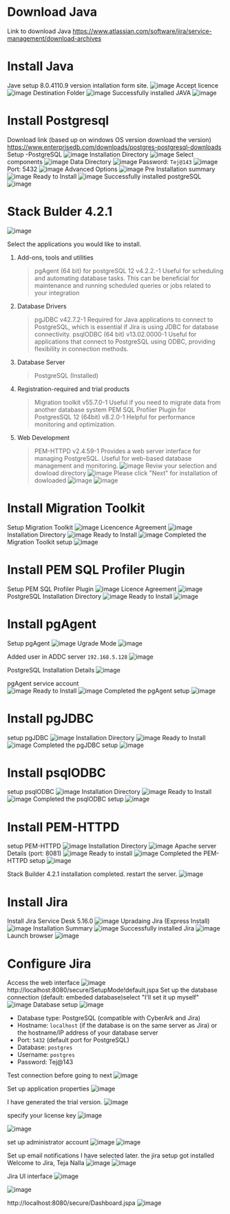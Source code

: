 # Download Java
Link to download Java
https://www.atlassian.com/software/jira/service-management/download-archives

# Install Java
Jave setup 8.0.4110.9 version intallation form site.
![image](https://github.com/NallaTeja/CyberArk-PAS/assets/145950340/6d153822-092e-4f97-9a62-ffc77b744a38)
Accept licence
![image](https://github.com/NallaTeja/CyberArk-PAS/assets/145950340/87298896-556d-4083-874f-d6102c5b5ecc)
Destination Folder
![image](https://github.com/NallaTeja/CyberArk-PAS/assets/145950340/6bfddc21-fb99-4475-b9ad-399e4ca586b6)
Successfully installed JAVA
![image](https://github.com/NallaTeja/CyberArk-PAS/assets/145950340/addb698b-c143-4e04-92ac-afdc691c29c3)

# Install Postgresql 
Download link (based up on windows OS version download the version)
https://www.enterprisedb.com/downloads/postgres-postgresql-downloads
Setup -PostgreSQL
![image](https://github.com/NallaTeja/CyberArk-PAS/assets/145950340/1e7c608c-d246-4fe4-b050-9bfdf12df58f)
Installation Directory
![image](https://github.com/NallaTeja/CyberArk-PAS/assets/145950340/dae5ffe7-48fd-4480-9a55-dfec5725c697)
Select components
![image](https://github.com/NallaTeja/CyberArk-PAS/assets/145950340/58216d6d-dc69-4ecb-8e17-53313cbbd54f)
Data Directory
![image](https://github.com/NallaTeja/CyberArk-PAS/assets/145950340/66ca9b44-f841-46ba-95ae-b6aaf21f3a20)
Password: `Tej@143`
![image](https://github.com/NallaTeja/CyberArk-PAS/assets/145950340/e53b5158-d1c8-4b71-8237-8d669a6132f7)
Port: 5432
![image](https://github.com/NallaTeja/CyberArk-PAS/assets/145950340/1edc492c-6907-46e2-9cb9-ff1c794c72c0)
Advanced Options
![image](https://github.com/NallaTeja/CyberArk-PAS/assets/145950340/167163d4-0831-4340-af66-8fa532acd68b)
Pre Installation summary
![image](https://github.com/NallaTeja/CyberArk-PAS/assets/145950340/02b6c298-7deb-40cd-af61-8e6b29fe337f)
Ready to Install
![image](https://github.com/NallaTeja/CyberArk-PAS/assets/145950340/1b94e7d9-530c-4c74-a30b-43cf250a329a)
Successfully installed postgreSQL
![image](https://github.com/NallaTeja/CyberArk-PAS/assets/145950340/e5ac6e9c-8295-4430-9738-e2ad21f5b940)

# Stack Bulder 4.2.1
![image](https://github.com/NallaTeja/CyberArk-PAS/assets/145950340/d2425383-b2c2-4025-9fea-1ed7a9ce5131)

Select the applications you would like to install.
1. Add-ons, tools and utilities
   > pgAgent (64 bit) for postgreSQL 12 v4.2.2.-1
    Useful for scheduling and automating database tasks. This can be beneficial for maintenance and running scheduled queries or jobs related to your integration
2. Database Drivers
   > pgJDBC v42.7.2-1
   Required for Java applications to connect to PostgreSQL, which is essential if Jira is using JDBC for database connectivity.
   > psqlODBC (64 bit) v13.02.0000-1
   Useful for applications that connect to PostgreSQL using ODBC, providing flexibility in connection methods.
3. Database Server
   > PostgreSQL (Installed)
4. Registration-required and trial products
   > Migration toolkit v55.7.0-1
    Useful if you need to migrate data from another database system
   > PEM SQL Profiler Plugin for PostgresSQL 12 (64bit) v8.2.0-1
   Helpful for performance monitoring and optimization.
5. Web Development
   > PEM-HTTPD v2.4.59-1
Provides a web server interface for managing PostgreSQL. Useful for web-based database management and monitoring.
![image](https://github.com/NallaTeja/CyberArk-PAS/assets/145950340/a133c064-a8a3-456f-917e-1894f8952301)
Reviw your selection and dowload directory
![image](https://github.com/NallaTeja/CyberArk-PAS/assets/145950340/dcb21ba6-3b14-4363-99aa-406be9cf1959)
Please click "Next" for installation of dowloaded
![image](https://github.com/NallaTeja/CyberArk-PAS/assets/145950340/383226dc-0fd1-4408-8eb3-73898205d8b1)
![image](https://github.com/NallaTeja/CyberArk-PAS/assets/145950340/9acb0ee6-55e1-4055-8672-8337718ea94f)

# Install Migration Toolkit
Setup Migration Toolkit
![image](https://github.com/NallaTeja/CyberArk-PAS/assets/145950340/05cb8de0-2399-4319-bb18-ac8a23773c11)
Licencence Agreement
![image](https://github.com/NallaTeja/CyberArk-PAS/assets/145950340/ee0a22e9-08ff-4691-8214-55bd90f87ea9)
Installation Directory
![image](https://github.com/NallaTeja/CyberArk-PAS/assets/145950340/59e4d4bf-f79c-4b6d-9fa9-9f14c3dbdefd)
Ready to Install
![image](https://github.com/NallaTeja/CyberArk-PAS/assets/145950340/434711c4-0671-4515-929c-d8212d711850)
Completed the Migration Toolkit setup
![image](https://github.com/NallaTeja/CyberArk-PAS/assets/145950340/beae15f8-b842-4fc6-a023-31ad616c5d7a)

# Install PEM SQL Profiler Plugin
Setup PEM SQL Profiler Plugin
![image](https://github.com/NallaTeja/CyberArk-PAS/assets/145950340/8e5a1d54-4199-4745-81a4-5c582785a0a2)
Licence Agreement
![image](https://github.com/NallaTeja/CyberArk-PAS/assets/145950340/99cb0684-36f7-4d78-8200-b91f8dadde99)
PostgreSQL Installation Directory
![image](https://github.com/NallaTeja/CyberArk-PAS/assets/145950340/3689db80-1d27-47b9-80fc-a263a1ca3d27)
Ready to Install
![image](https://github.com/NallaTeja/CyberArk-PAS/assets/145950340/761777a7-190a-4a87-a002-df9cac81a009)

# Install pgAgent
Setup pgAgent
![image](https://github.com/NallaTeja/CyberArk-PAS/assets/145950340/7d4c47ca-73a5-472c-ab33-24bc31475d03)
Ugrade Mode
![image](https://github.com/NallaTeja/CyberArk-PAS/assets/145950340/7039ea3a-7df3-403f-ba20-4a88730b1e50)

Added user in ADDC server `192.168.5.128`
![image](https://github.com/NallaTeja/CyberArk-PAS/assets/145950340/888455b9-d172-4df9-be74-0ba379f7b72d)

PostgreSQL Installation Details
![image](https://github.com/NallaTeja/CyberArk-PAS/assets/145950340/1f612b8a-d4ce-4564-8a79-f6fc701a4897)

pgAgent service account  
![image](https://github.com/NallaTeja/CyberArk-PAS/assets/145950340/38049a0a-74a4-41fc-b4a2-5d48bc005403)
Ready to Install
![image](https://github.com/NallaTeja/CyberArk-PAS/assets/145950340/eb25d716-f5ec-42e3-b9db-9c88122e5f70)
Completed the pgAgent setup
![image](https://github.com/NallaTeja/CyberArk-PAS/assets/145950340/091eaee0-4182-43a2-a9a2-753c06576cc2)

# Install pgJDBC
setup pgJDBC
![image](https://github.com/NallaTeja/CyberArk-PAS/assets/145950340/3d682128-1608-4cf5-be01-46e63c51fa48)
Installation Directory
![image](https://github.com/NallaTeja/CyberArk-PAS/assets/145950340/05a6c4f2-4a12-4263-bc46-30597681db20)
Ready to Install
![image](https://github.com/NallaTeja/CyberArk-PAS/assets/145950340/6d3a3b9f-03fa-4f40-89a7-6d5c731bae74)
Completed the pgJDBC setup
![image](https://github.com/NallaTeja/CyberArk-PAS/assets/145950340/9efb5fe2-cf8a-405f-9c72-c5414ef98cd1)

# Install psqlODBC
setup psqlODBC
![image](https://github.com/NallaTeja/CyberArk-PAS/assets/145950340/1de69c48-a2f0-4d44-9be3-cf5481d1c6d5)
Installation Directory
![image](https://github.com/NallaTeja/CyberArk-PAS/assets/145950340/9f97c30a-83ef-4ced-8122-0e6e68b0340a)
Ready to Install
![image](https://github.com/NallaTeja/CyberArk-PAS/assets/145950340/28f686e3-e506-46fc-8e15-a4f920a4d527)
Completed the psqlODBC setup
![image](https://github.com/NallaTeja/CyberArk-PAS/assets/145950340/209a0a17-2db9-4037-8c2b-a36bebe610f1)

# Install PEM-HTTPD
setup PEM-HTTPD
![image](https://github.com/NallaTeja/CyberArk-PAS/assets/145950340/8d4034f8-74de-4cd1-ae27-4add706a0333)
Installation Directory
![image](https://github.com/NallaTeja/CyberArk-PAS/assets/145950340/5acf2a23-ed1d-41e7-9e3c-c9852640676a)
Apache server Details (port: 8081)
![image](https://github.com/NallaTeja/CyberArk-PAS/assets/145950340/14a69809-63ba-4830-a1bb-0c9f7d8db583)
Ready to install
![image](https://github.com/NallaTeja/CyberArk-PAS/assets/145950340/442f912c-bac6-47b6-8f9d-147bd8c9190e)
Completed the PEM-HTTPD setup
![image](https://github.com/NallaTeja/CyberArk-PAS/assets/145950340/48ed7482-f3c5-4cfd-9fb7-cf0f75d325e6)

Stack Builder 4.2.1 installation completed. restart the server.
![image](https://github.com/NallaTeja/CyberArk-PAS/assets/145950340/b240e6fb-4cfd-4e93-8a9d-083020ce6803)


# Install Jira
Install Jira Service Desk 5.16.0
![image](https://github.com/NallaTeja/CyberArk-PAS/assets/145950340/2a4d3842-acd9-44d0-a831-d98cb28f56ea)
Upradaing Jira (Express Install)
![image](https://github.com/NallaTeja/CyberArk-PAS/assets/145950340/d99e33bd-5885-4371-b4aa-064a7867378b)
Installation Summary
![image](https://github.com/NallaTeja/CyberArk-PAS/assets/145950340/a96b4d19-e8c8-4f83-bd33-064c300e2a80)
Successfully installed Jira
![image](https://github.com/NallaTeja/CyberArk-PAS/assets/145950340/e188542a-4626-49d3-b118-1a261076f593)
Launch browser
![image](https://github.com/NallaTeja/CyberArk-PAS/assets/145950340/043f14e3-af0e-4291-80f0-69d954bc489f)

# Configure Jira
Access the web interface 
![image](https://github.com/NallaTeja/CyberArk-PAS/assets/145950340/1773b5fa-0151-401f-81c3-daf1faa2ce7f)
http://localhost:8080/secure/SetupMode!default.jspa
Set up the database connection (default: embeded database)select "I'll set it up myself"
![image](https://github.com/NallaTeja/CyberArk-PAS/assets/145950340/d6e1bff5-010d-4d82-b380-ccbe828a3bb6)
Database setup
![image](https://github.com/NallaTeja/CyberArk-PAS/assets/145950340/3f3c050c-81d6-4320-a4b0-b558b2cec843)

- Database type: PostgreSQL (compatible with CyberArk and Jira)
- Hostname: `localhost` (if the database is on the same server as Jira) or the hostname/IP address of your database server
- Port: `5432` (default port for PostgreSQL)
- Database: `postgres`
- Username: `postgres`
- Password: Tej@143

Test connection before going to next 
![image](https://github.com/NallaTeja/CyberArk-PAS/assets/145950340/40023c51-7ee0-4701-a827-c3f0d433787b)

Set up application properties
![image](https://github.com/NallaTeja/CyberArk-PAS/assets/145950340/70975e86-1578-4522-a399-c66eac06c703)

I have generated the trial version.
![image](https://github.com/NallaTeja/CyberArk-PAS/assets/145950340/8bd5820e-48a1-4728-94ef-152d5137af94)

specify your license key
![image](https://github.com/NallaTeja/CyberArk-PAS/assets/145950340/3d5f1720-7164-4ffd-8cfd-25e57f82546e)

![image](https://github.com/NallaTeja/CyberArk-PAS/assets/145950340/c16765c8-0b3d-4c6c-8150-5f1453b1d57c)

set up administrator account
![image](https://github.com/NallaTeja/CyberArk-PAS/assets/145950340/c6ea3870-89d1-4f90-9270-92590271ead3)
![image](https://github.com/NallaTeja/CyberArk-PAS/assets/145950340/e808b42b-08e2-4a32-a717-e173d7a3e736)

Set up email notifications
I have selected later. the jira setup got installed
Welcome to Jira, Teja Nalla
![image](https://github.com/NallaTeja/CyberArk-PAS/assets/145950340/cfb1174e-7e41-4413-b1d2-735dce3a827d)
![image](https://github.com/NallaTeja/CyberArk-PAS/assets/145950340/f64a8425-0d53-43ba-88c9-7804502ba4ce)

Jira UI interface
![image](https://github.com/NallaTeja/CyberArk-PAS/assets/145950340/ba84db69-76e1-4f03-a07f-e8551d1fa469)

![image](https://github.com/NallaTeja/CyberArk-PAS/assets/145950340/55b23cd9-302f-49bc-888d-1bed64abb437)

http://localhost:8080/secure/Dashboard.jspa
![image](https://github.com/NallaTeja/CyberArk-PAS/assets/145950340/f0361314-a2a0-4d86-95c3-7def41b1c784)
